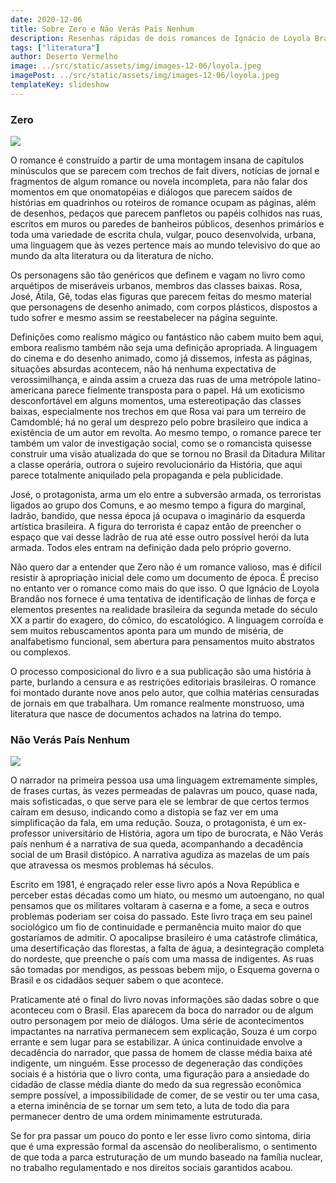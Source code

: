```yaml
---
date: 2020-12-06
title: Sobre Zero e Não Verás País Nenhum
description: Resenhas rápidas de dois romances de Ignácio de Loyola Brandão
tags: ["literatura"]
author: Deserto Vermelho
image: ../src/static/assets/img/images-12-06/loyola.jpeg
imagePost: ../src/static/assets/img/images-12-06/loyola.jpeg
templateKey: slideshow
---
```


### Zero

![](https://i.imgur.com/PEEssHK.jpg)



O romance é construído a partir de uma montagem insana de capítulos minúsculos que se parecem com trechos de fait divers, notícias de jornal e fragmentos de algum romance ou novela incompleta, para não falar dos momentos em que onomatopéias e diálogos que parecem saídos de histórias em quadrinhos ou roteiros de romance ocupam as páginas, além de desenhos, pedaços que parecem panfletos ou papéis colhidos nas ruas, escritos em muros ou paredes de banheiros públicos, desenhos primários e toda uma variedade de escrita chula, vulgar, pouco desenvolvida, urbana, uma linguagem que às vezes pertence mais ao mundo televisivo do que ao mundo da alta literatura ou da literatura de nicho.

Os personagens são tão genéricos que definem e vagam no livro como arquétipos de miseráveis urbanos, membros das classes baixas. Rosa, José, Átila, Gê, todas elas figuras que parecem feitas do mesmo material que personagens de desenho animado, com corpos plásticos, dispostos a tudo sofrer e mesmo assim se reestabelecer na página seguinte.

Definições como realismo mágico ou fantástico não cabem muito bem aqui, embora realismo também não seja uma definição apropriada. A linguagem do cinema e do desenho animado, como já dissemos, infesta as páginas, situações absurdas acontecem, não há nenhuma expectativa de verossimilhança, e ainda assim a crueza das ruas de uma metrópole latino-americana parece fielmente transposta para o papel. Há um exoticismo desconfortável em alguns momentos, uma estereotipação das classes baixas, especialmente nos trechos em que Rosa vai para um terreiro de Camdomblé; há no geral um desprezo pelo pobre brasileiro que indica a existência de um autor em revolta. Ao mesmo tempo, o romance parece ter também um valor de investigação social, como se o romancista quisesse construir uma visão atualizada do que se tornou no Brasil da Ditadura Militar a classe operária, outrora o sujeiro revolucionário da História, que aqui parece totalmente aniquilado pela propaganda e pela publicidade.

José, o protagonista, arma um elo entre a subversão armada, os terroristas ligados ao grupo dos Comuns, e ao mesmo tempo a figura do marginal, ladrão, bandido, que nessa época já ocupava o imaginário da esquerda artística brasileira. A figura do terrorista é capaz então de preencher o espaço que vai desse ladrão de rua até esse outro possível herói da luta armada. Todos eles entram na definição dada pelo próprio governo.

Não quero dar a entender que Zero não é um romance valioso, mas é difícil resistir à apropriação inicial dele como um documento de época. É preciso no entanto ver o romance como mais do que isso. O que Ignácio de Loyola Brandão nos fornece é uma tentativa de identificação de linhas de força e elementos presentes na realidade brasileira da segunda metade do século XX a partir do exagero, do cômico, do escatológico. A linguagem corroída e sem muitos rebuscamentos aponta para um mundo de miséria, de analfabetismo funcional, sem abertura para pensamentos muito abstratos ou complexos.

O processo composicional do livro e a sua publicação são uma história à parte, burlando a censura e as restrições editoriais brasileiras. O romance foi montado durante nove anos pelo autor, que colhia matérias censuradas de jornais em que trabalhara. Um romance realmente monstruoso, uma literatura que nasce de documentos achados na latrina do tempo.

### Não Verás País Nenhum

![](https://i.imgur.com/7K9SlbY.jpg)


O narrador na primeira pessoa usa uma linguagem extremamente simples, de frases curtas, às vezes permeadas de palavras um pouco, quase nada, mais sofisticadas, o que serve para ele se lembrar de que certos termos caíram em desuso, indicando como a distopia se faz ver em uma simplificação da fala, em uma redução. Souza, o protagonista, é um ex-professor universitário de História, agora um tipo de burocrata, e Não Verás país nenhum é a narrativa de sua queda, acompanhando a decadência social de um Brasil distópico. A narrativa agudiza as mazelas de um país que atravessa os mesmos problemas há séculos.

Escrito em 1981, é engraçado reler esse livro após a Nova República e perceber estas décadas como um hiato, ou mesmo um autoengano, no qual pensamos que os militares voltaram à caserna e a fome, a seca e outros problemas poderiam ser coisa do passado. Este livro traça em seu painel sociológico um fio de continuidade e permanência muito maior do que gostaríamos de admitir. O apocalipse brasileiro é uma catástrofe climática, uma desertificação das florestas, a falta de água, a desintegração completa do nordeste, que preenche o país com uma massa de indigentes. As ruas são tomadas por mendigos, as pessoas bebem mijo, o Esquema governa o Brasil e os cidadãos sequer sabem o que acontece.

Praticamente até o final do livro novas informações são dadas sobre o que aconteceu com o Brasil. Elas aparecem da boca do narrador ou de algum outro personagem por meio de diálogos. Uma série de acontecimentos impactantes na narrativa permanecem sem explicação, Souza é um corpo errante e sem lugar para se estabilizar. A única continuidade envolve a decadência do narrador, que passa de homem de classe média baixa até indigente, um ninguém. Esse processo de degeneração das condições sociais é a história que o livro conta, uma figuração para a ansiedade do cidadão de classe média diante do medo da sua regressão econômica sempre possível, a impossibilidade de comer, de se vestir ou ter uma casa, a eterna iminência de se tornar um sem teto, a luta de todo dia para permanecer dentro de uma ordem minimamente estruturada.

Se for pra passar um pouco do ponto e ler esse livro como sintoma, diria que é uma expressão formal da ascensão do neoliberalismo, o sentimento de que toda a parca estruturação de um mundo baseado na família nuclear, no trabalho regulamentado e nos direitos sociais garantidos acabou.